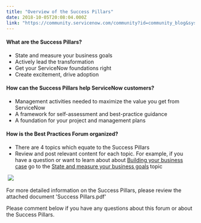 ```yaml
---
title: "Overview of the Success Pillars"
date: 2018-10-05T20:08:04.000Z
link: "https://community.servicenow.com/community?id=community_blog&sys_id=d579b158db8de3005ed4a851ca9619d9"
---
```

<h4>What are the Success Pillars?</h4>
<ul><li>State and measure your business goals</li><li>Actively lead the transformation</li><li>Get your ServiceNow foundations right</li><li>Create excitement, drive adoption</li></ul>
<h4>How can the Success Pillars help ServiceNow customers?</h4>
<ul><li>Management activities needed to maximize the value you get from ServiceNow</li><li>A framework for self-assessment and best-practice guidance</li><li>A foundation for your project and management plans</li></ul>
<h4>How is the Best Practices Forum organized?</h4>
<ul><li>There are 4 topics which equate to the Success Pillars</li><li>Review and post relevant content for each topic. For example, if you have a question or want to learn about about <a href="https://www.servicenow.com/content/dam/servicenow-assets/public/en-us/doc-type/bp/subpillar2-businesscase.pptx" rel="nofollow">Building your business case</a><strong> </strong>go to the <a href="community?id&#61;community_topic&amp;sys_id&#61;7a2e5e50dbe46f0067a72926ca9619aa" rel="nofollow">State and measure your business goals</a><strong> </strong>topic</li></ul>
<p> <img src="a30a2e73db05af00fece0b55ca9619d3.iix" /></p>
<p>For more detailed information on the Success Pillars, please review the attached document &#39;Success Pillars.pdf&#39;</p>
<p>Please comment below if you have any questions about this forum or about the Success Pillars.</p>
<div class="cm-attachments-body has-attachments"> </div>